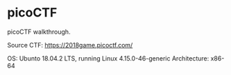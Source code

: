# picoCTF
picoCTF walkthrough.

Source CTF: https://2018game.picoctf.com/

OS: Ubunto 18.04.2 LTS, running Linux 4.15.0-46-generic
Architecture: x86-64
